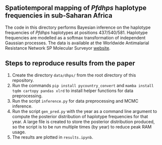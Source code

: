 ## Spatiotemporal mapping of *Pfdhps* haplotype frequencies in sub-Saharan Africa 

The code in this directory performs Bayesian inference on the haplotype frequencies of *Pfdhps* haplotypes at positions 437/540/581. Haplotype frequencies are modelled as a softmax transformation of independent Gaussian processes. The data is available at the Worldwide Antimalarial Resistance Network SP Molecular Surveyor [website](https://www.wwarn.org/dhfr-dhps-surveyor).

## Steps to reproduce results from the paper
1. Create the directory `data/dhps/` from the root directory of this repository.
2. Run the commands `pip install pycountry_convert` and `mamba install tqdm cartopy pandas xlrd` to install helper functions for data preprocessing.
3. Run the script `inference.py` for data preprocessing and MCMC inference.
4. Run the script `gen_pred.py` with the year as a command line argument to compute the posterior distribution of haplotype frequencies for that year. A large file is created to store the posterior distribution produced, so the script is to be run multiple times (by year) to reduce peak RAM usage.
5. The results are plotted in `results.ipynb`.